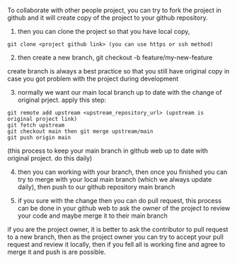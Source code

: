 To collaborate with other people project, you can try to fork the project in github and it will create copy of the project to your github repository.
1. then you can clone the project so that you have local copy,
```
git clone <project github link> (you can use https or ssh method)
```

2. then create a new branch,
git checkout -b feature/my-new-feature

create branch is always a best practice so that you still have original copy in case you got problem with the project during development

3. normally we want our main local branch up to date with the change of original prject. apply this step:
```
git remote add upstream <upstream_repository_url> (upstream is original project link)
git fetch upstream
git checkout main then git merge upstream/main
git push origin main
```
(this process to keep your main branch in github web up to date with original project. do this daily)

4. then you can working with your branch, then once you finished
you can try to merge with your local main branch (which we always update daily), then push to our github repository main branch

5. if you sure with the change then you can do pull request, this process can be done in your github web to ask the owner of the project to review your code and maybe merge it to their main branch


if you are the project owner, it is better to ask the contributor to pull request to a new branch, then as the project owner you can try to accept your pull request and review it locally, then if you fell all is working fine and agree to merge it and push is are possible.
